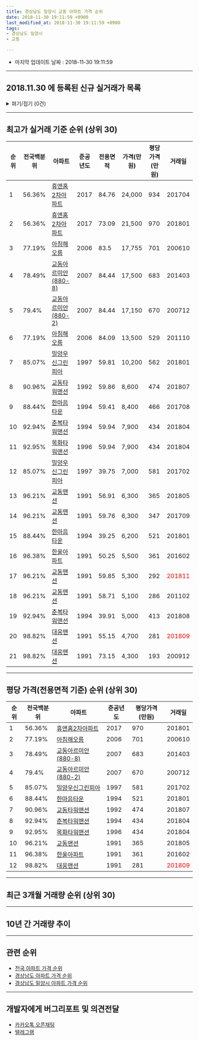 ```yaml
---
title: 경상남도 밀양시 교동 아파트 가격 순위
date: 2018-11-30 19:11:59 +0900
last_modified_at: 2018-11-30 19:11:59 +0900
tags:
- 경상남도 밀양시
- 교동

---
```


* 마지막 업데이트 날짜 : 2018-11-30 19:11:59

---

## 2018.11.30 에 등록된 신규 실거래가 목록

<details>
<summary>펴기/접기 (0건)</summary>
<div markdown="1">

|아파트|전국백분위|준공년도|전용면적|가격(만원)|평당가격(만원)|거래일|
|---|---|---|---|---|---|---|
|없음|||||||


</div>
</details>

---

## 최고가 실거래 기준 순위 (상위 30)


|순위|전국백분위|아파트|준공년도|전용면적|가격(만원)|평당가격(만원)|거래일|
|---|---|---|---|---|---|---|---|
|1|56.36%|[휴앤홈2차아파트](https://search.naver.com/search.naver?query=%EA%B2%BD%EC%83%81%EB%82%A8%EB%8F%84+%EB%B0%80%EC%96%91%EC%8B%9C+%EA%B5%90%EB%8F%99+%ED%9C%B4%EC%95%A4%ED%99%882%EC%B0%A8%EC%95%84%ED%8C%8C%ED%8A%B8)|2017|84.76|24,000|934|201704|
|2|56.36%|[휴앤홈2차아파트](https://search.naver.com/search.naver?query=%EA%B2%BD%EC%83%81%EB%82%A8%EB%8F%84+%EB%B0%80%EC%96%91%EC%8B%9C+%EA%B5%90%EB%8F%99+%ED%9C%B4%EC%95%A4%ED%99%882%EC%B0%A8%EC%95%84%ED%8C%8C%ED%8A%B8)|2017|73.09|21,500|970|201801|
|3|77.19%|[아침해오름](https://search.naver.com/search.naver?query=%EA%B2%BD%EC%83%81%EB%82%A8%EB%8F%84+%EB%B0%80%EC%96%91%EC%8B%9C+%EA%B5%90%EB%8F%99+%EC%95%84%EC%B9%A8%ED%95%B4%EC%98%A4%EB%A6%84)|2006|83.5|17,755|701|200610|
|4|78.49%|[교동아르미안(880-8)](https://search.naver.com/search.naver?query=%EA%B2%BD%EC%83%81%EB%82%A8%EB%8F%84+%EB%B0%80%EC%96%91%EC%8B%9C+%EA%B5%90%EB%8F%99+%EA%B5%90%EB%8F%99%EC%95%84%EB%A5%B4%EB%AF%B8%EC%95%88%28880-8%29)|2007|84.44|17,500|683|201403|
|5|79.4%|[교동아르미안(880-2)](https://search.naver.com/search.naver?query=%EA%B2%BD%EC%83%81%EB%82%A8%EB%8F%84+%EB%B0%80%EC%96%91%EC%8B%9C+%EA%B5%90%EB%8F%99+%EA%B5%90%EB%8F%99%EC%95%84%EB%A5%B4%EB%AF%B8%EC%95%88%28880-2%29)|2007|84.44|17,150|670|200712|
|6|77.19%|[아침해오름](https://search.naver.com/search.naver?query=%EA%B2%BD%EC%83%81%EB%82%A8%EB%8F%84+%EB%B0%80%EC%96%91%EC%8B%9C+%EA%B5%90%EB%8F%99+%EC%95%84%EC%B9%A8%ED%95%B4%EC%98%A4%EB%A6%84)|2006|84.09|13,500|529|201110|
|7|85.07%|[밀양우신그린피아](https://search.naver.com/search.naver?query=%EA%B2%BD%EC%83%81%EB%82%A8%EB%8F%84+%EB%B0%80%EC%96%91%EC%8B%9C+%EA%B5%90%EB%8F%99+%EB%B0%80%EC%96%91%EC%9A%B0%EC%8B%A0%EA%B7%B8%EB%A6%B0%ED%94%BC%EC%95%84)|1997|59.81|10,200|562|201801|
|8|90.96%|[교동타워맨션](https://search.naver.com/search.naver?query=%EA%B2%BD%EC%83%81%EB%82%A8%EB%8F%84+%EB%B0%80%EC%96%91%EC%8B%9C+%EA%B5%90%EB%8F%99+%EA%B5%90%EB%8F%99%ED%83%80%EC%9B%8C%EB%A7%A8%EC%85%98)|1992|59.86|8,600|474|201807|
|9|88.44%|[한마음타운](https://search.naver.com/search.naver?query=%EA%B2%BD%EC%83%81%EB%82%A8%EB%8F%84+%EB%B0%80%EC%96%91%EC%8B%9C+%EA%B5%90%EB%8F%99+%ED%95%9C%EB%A7%88%EC%9D%8C%ED%83%80%EC%9A%B4)|1994|59.41|8,400|466|201708|
|10|92.94%|[춘복타워맨션](https://search.naver.com/search.naver?query=%EA%B2%BD%EC%83%81%EB%82%A8%EB%8F%84+%EB%B0%80%EC%96%91%EC%8B%9C+%EA%B5%90%EB%8F%99+%EC%B6%98%EB%B3%B5%ED%83%80%EC%9B%8C%EB%A7%A8%EC%85%98)|1994|59.94|7,900|434|201804|
|11|92.95%|[목화타워맨션](https://search.naver.com/search.naver?query=%EA%B2%BD%EC%83%81%EB%82%A8%EB%8F%84+%EB%B0%80%EC%96%91%EC%8B%9C+%EA%B5%90%EB%8F%99+%EB%AA%A9%ED%99%94%ED%83%80%EC%9B%8C%EB%A7%A8%EC%85%98)|1996|59.94|7,900|434|201804|
|12|85.07%|[밀양우신그린피아](https://search.naver.com/search.naver?query=%EA%B2%BD%EC%83%81%EB%82%A8%EB%8F%84+%EB%B0%80%EC%96%91%EC%8B%9C+%EA%B5%90%EB%8F%99+%EB%B0%80%EC%96%91%EC%9A%B0%EC%8B%A0%EA%B7%B8%EB%A6%B0%ED%94%BC%EC%95%84)|1997|39.75|7,000|581|201702|
|13|96.21%|[교동맨션](https://search.naver.com/search.naver?query=%EA%B2%BD%EC%83%81%EB%82%A8%EB%8F%84+%EB%B0%80%EC%96%91%EC%8B%9C+%EA%B5%90%EB%8F%99+%EA%B5%90%EB%8F%99%EB%A7%A8%EC%85%98)|1991|56.91|6,300|365|201805|
|14|96.21%|[교동맨션](https://search.naver.com/search.naver?query=%EA%B2%BD%EC%83%81%EB%82%A8%EB%8F%84+%EB%B0%80%EC%96%91%EC%8B%9C+%EA%B5%90%EB%8F%99+%EA%B5%90%EB%8F%99%EB%A7%A8%EC%85%98)|1991|59.76|6,300|347|201709|
|15|88.44%|[한마음타운](https://search.naver.com/search.naver?query=%EA%B2%BD%EC%83%81%EB%82%A8%EB%8F%84+%EB%B0%80%EC%96%91%EC%8B%9C+%EA%B5%90%EB%8F%99+%ED%95%9C%EB%A7%88%EC%9D%8C%ED%83%80%EC%9A%B4)|1994|39.25|6,200|521|201801|
|16|96.38%|[한울아파트](https://search.naver.com/search.naver?query=%EA%B2%BD%EC%83%81%EB%82%A8%EB%8F%84+%EB%B0%80%EC%96%91%EC%8B%9C+%EA%B5%90%EB%8F%99+%ED%95%9C%EC%9A%B8%EC%95%84%ED%8C%8C%ED%8A%B8)|1991|50.25|5,500|361|201602|
|17|96.21%|[교동맨션](https://search.naver.com/search.naver?query=%EA%B2%BD%EC%83%81%EB%82%A8%EB%8F%84+%EB%B0%80%EC%96%91%EC%8B%9C+%EA%B5%90%EB%8F%99+%EA%B5%90%EB%8F%99%EB%A7%A8%EC%85%98)|1991|59.85|5,300|292|<span style="color:red">201811</span>|
|18|96.21%|[교동맨션](https://search.naver.com/search.naver?query=%EA%B2%BD%EC%83%81%EB%82%A8%EB%8F%84+%EB%B0%80%EC%96%91%EC%8B%9C+%EA%B5%90%EB%8F%99+%EA%B5%90%EB%8F%99%EB%A7%A8%EC%85%98)|1991|58.71|5,100|286|201102|
|19|92.94%|[춘복타워맨션](https://search.naver.com/search.naver?query=%EA%B2%BD%EC%83%81%EB%82%A8%EB%8F%84+%EB%B0%80%EC%96%91%EC%8B%9C+%EA%B5%90%EB%8F%99+%EC%B6%98%EB%B3%B5%ED%83%80%EC%9B%8C%EB%A7%A8%EC%85%98)|1994|39.91|5,000|413|201808|
|20|98.82%|[대웅맨션](https://search.naver.com/search.naver?query=%EA%B2%BD%EC%83%81%EB%82%A8%EB%8F%84+%EB%B0%80%EC%96%91%EC%8B%9C+%EA%B5%90%EB%8F%99+%EB%8C%80%EC%9B%85%EB%A7%A8%EC%85%98)|1991|55.15|4,700|281|<span style="color:red">201809</span>|
|21|98.82%|[대웅맨션](https://search.naver.com/search.naver?query=%EA%B2%BD%EC%83%81%EB%82%A8%EB%8F%84+%EB%B0%80%EC%96%91%EC%8B%9C+%EA%B5%90%EB%8F%99+%EB%8C%80%EC%9B%85%EB%A7%A8%EC%85%98)|1991|73.15|4,300|193|200912|


---

## 평당 가격(전용면적 기준) 순위 (상위 30)


|순위|전국백분위|아파트|준공년도|평당가격(만원)|거래일|
|---|---|---|---|---|---|
|1|56.36%|[휴앤홈2차아파트](https://search.naver.com/search.naver?query=%EA%B2%BD%EC%83%81%EB%82%A8%EB%8F%84+%EB%B0%80%EC%96%91%EC%8B%9C+%EA%B5%90%EB%8F%99+%ED%9C%B4%EC%95%A4%ED%99%882%EC%B0%A8%EC%95%84%ED%8C%8C%ED%8A%B8)|2017|970|201801|
|2|77.19%|[아침해오름](https://search.naver.com/search.naver?query=%EA%B2%BD%EC%83%81%EB%82%A8%EB%8F%84+%EB%B0%80%EC%96%91%EC%8B%9C+%EA%B5%90%EB%8F%99+%EC%95%84%EC%B9%A8%ED%95%B4%EC%98%A4%EB%A6%84)|2006|701|200610|
|3|78.49%|[교동아르미안(880-8)](https://search.naver.com/search.naver?query=%EA%B2%BD%EC%83%81%EB%82%A8%EB%8F%84+%EB%B0%80%EC%96%91%EC%8B%9C+%EA%B5%90%EB%8F%99+%EA%B5%90%EB%8F%99%EC%95%84%EB%A5%B4%EB%AF%B8%EC%95%88%28880-8%29)|2007|683|201403|
|4|79.4%|[교동아르미안(880-2)](https://search.naver.com/search.naver?query=%EA%B2%BD%EC%83%81%EB%82%A8%EB%8F%84+%EB%B0%80%EC%96%91%EC%8B%9C+%EA%B5%90%EB%8F%99+%EA%B5%90%EB%8F%99%EC%95%84%EB%A5%B4%EB%AF%B8%EC%95%88%28880-2%29)|2007|670|200712|
|5|85.07%|[밀양우신그린피아](https://search.naver.com/search.naver?query=%EA%B2%BD%EC%83%81%EB%82%A8%EB%8F%84+%EB%B0%80%EC%96%91%EC%8B%9C+%EA%B5%90%EB%8F%99+%EB%B0%80%EC%96%91%EC%9A%B0%EC%8B%A0%EA%B7%B8%EB%A6%B0%ED%94%BC%EC%95%84)|1997|581|201702|
|6|88.44%|[한마음타운](https://search.naver.com/search.naver?query=%EA%B2%BD%EC%83%81%EB%82%A8%EB%8F%84+%EB%B0%80%EC%96%91%EC%8B%9C+%EA%B5%90%EB%8F%99+%ED%95%9C%EB%A7%88%EC%9D%8C%ED%83%80%EC%9A%B4)|1994|521|201801|
|7|90.96%|[교동타워맨션](https://search.naver.com/search.naver?query=%EA%B2%BD%EC%83%81%EB%82%A8%EB%8F%84+%EB%B0%80%EC%96%91%EC%8B%9C+%EA%B5%90%EB%8F%99+%EA%B5%90%EB%8F%99%ED%83%80%EC%9B%8C%EB%A7%A8%EC%85%98)|1992|474|201807|
|8|92.94%|[춘복타워맨션](https://search.naver.com/search.naver?query=%EA%B2%BD%EC%83%81%EB%82%A8%EB%8F%84+%EB%B0%80%EC%96%91%EC%8B%9C+%EA%B5%90%EB%8F%99+%EC%B6%98%EB%B3%B5%ED%83%80%EC%9B%8C%EB%A7%A8%EC%85%98)|1994|434|201804|
|9|92.95%|[목화타워맨션](https://search.naver.com/search.naver?query=%EA%B2%BD%EC%83%81%EB%82%A8%EB%8F%84+%EB%B0%80%EC%96%91%EC%8B%9C+%EA%B5%90%EB%8F%99+%EB%AA%A9%ED%99%94%ED%83%80%EC%9B%8C%EB%A7%A8%EC%85%98)|1996|434|201804|
|10|96.21%|[교동맨션](https://search.naver.com/search.naver?query=%EA%B2%BD%EC%83%81%EB%82%A8%EB%8F%84+%EB%B0%80%EC%96%91%EC%8B%9C+%EA%B5%90%EB%8F%99+%EA%B5%90%EB%8F%99%EB%A7%A8%EC%85%98)|1991|365|201805|
|11|96.38%|[한울아파트](https://search.naver.com/search.naver?query=%EA%B2%BD%EC%83%81%EB%82%A8%EB%8F%84+%EB%B0%80%EC%96%91%EC%8B%9C+%EA%B5%90%EB%8F%99+%ED%95%9C%EC%9A%B8%EC%95%84%ED%8C%8C%ED%8A%B8)|1991|361|201602|
|12|98.82%|[대웅맨션](https://search.naver.com/search.naver?query=%EA%B2%BD%EC%83%81%EB%82%A8%EB%8F%84+%EB%B0%80%EC%96%91%EC%8B%9C+%EA%B5%90%EB%8F%99+%EB%8C%80%EC%9B%85%EB%A7%A8%EC%85%98)|1991|281|<span style="color:red">201809</span>|


---

## 최근 3개월 거래량 순위 (상위 30)


<div style="width:100%;">
    <canvas id="deal_count_ranking" height="250"></canvas>
</div>


<script>
new Chart(document.getElementById("deal_count_ranking"), {
    type: 'horizontalBar',
    data: {
        labels: ['밀양우신그린피아', '교동타워맨션', '한마음타운', '대웅맨션', '교동맨션', '한울아파트'],
        datasets: [{
            label: '실거래 수',
            data: [4, 2, 2, 1, 1, 1],
            borderColor: "rgba(255, 0, 128, 1)",
            backgroundColor: "rgba(255, 0, 128, 0.5)",
            fill: false,
        }]
    },
    options: {
        responsive: true,
        title: {
            display: true,
            text: '최근 3개월 거래량 순위'
        },
        tooltips: {
            mode: 'index',
            intersect: false,
            callbacks: {
                title: function(tooltipItems, data) {
                    return "실거래 수:";
                },
                label: function(tooltipItem, data) {
                    return data.labels[tooltipItem.index] + ": " + tooltipItem.xLabel;
                }
            }
        },
        hover: {
            mode: 'nearest',
            intersect: true
        },
        scales: {
            xAxes: [{
                display: true,
                scaleLabel: {
                    display: true,
                    labelString: '실거래 수'
                },
                ticks: {
                    suggestedMin: 0,
                }
            }],
            yAxes: [{
                display: true,
                ticks: {
                    autoSkip: false,
                    callback: function(value, index, values) {
                        if (value.length > 15)
                            return value.substr(0, 13) + "...";
                        else
                            return value;
                    }
                },
                scaleLabel: {
                    display: false,
                }
            }]
        }
    }
});

</script>


---

## 10년 간 거래량 추이


<div style="width:100%;">
    <canvas id="deal_progress" height="250"></canvas>
</div>

<script>
new Chart(document.getElementById("deal_progress"), {
    type: 'line',
    data: {
        labels: ['200811','200812','200901','200902','200903','200904','200905','200906','200907','200908','200909','200910','200911','200912','201001','201002','201003','201004','201005','201006','201007','201008','201009','201010','201011','201012','201101','201102','201103','201104','201105','201106','201107','201108','201109','201110','201111','201112','201201','201202','201203','201204','201205','201206','201207','201208','201209','201210','201211','201212','201301','201302','201303','201304','201305','201306','201307','201308','201309','201310','201311','201312','201401','201402','201403','201404','201405','201406','201407','201408','201409','201410','201411','201412','201501','201502','201503','201504','201505','201506','201507','201508','201509','201510','201511','201512','201601','201602','201603','201604','201605','201606','201607','201608','201609','201610','201611','201612','201701','201702','201703','201704','201705','201706','201707','201708','201709','201710','201711','201712','201801','201802','201803','201804','201805','201806','201807','201808','201809','201810','201811'],
        datasets: [{
            label: '실거래 수',
            pointRadius: 1,
            data: [6, 6, 6, 5, 3, 5, 4, 4, 7, 2, 3, 6, 3, 1, 3, 1, 5, 5, 8, 4, 3, 5, 5, 4, 7, 3, 3, 10, 9, 8, 7, 70, 18, 7, 10, 12, 6, 19, 5, 10, 15, 4, 4, 8, 1, 2, 8, 7, 4, 7, 2, 4, 5, 8, 3, 10, 4, 4, 9, 8, 7, 7, 9, 9, 13, 5, 5, 7, 3, 12, 9, 7, 5, 7, 14, 4, 10, 12, 7, 10, 9, 12, 11, 7, 5, 18, 4, 12, 10, 9, 7, 5, 5, 5, 5, 9, 5, 6, 9, 11, 9, 6, 13, 10, 7, 8, 6, 7, 3, 4, 10, 5, 12, 9, 6, 2, 8, 5, 5, 3, 3],
            borderColor: "rgba(255, 201, 14, 1)",
            backgroundColor: "rgba(255, 201, 14, 0.5)",
            fill: true,
        }]
    },
    options: {
        responsive: true,
        title: {
            display: true,
            text: '10년간 거래량 추이'
        },
        tooltips: {
            mode: 'index',
            intersect: false,
        },
        hover: {
            mode: 'nearest',
            intersect: true
        },
        scales: {
            xAxes: [{
                display: true,
                scaleLabel: {
                    display: true,
                    labelString: '년/월'
                }
            }],
            yAxes: [{
                display: true,
                ticks: {
                    suggestedMin: 0,
                },
                scaleLabel: {
                    display: true,
                    labelString: '실거래 수'
                }
            }]
        }
    }
});

</script>


---

## 관련 순위

- [전국 아파트 가격 순위](https://inasie.github.io/apt-ranking/전국)
- [경상남도 아파트 가격 순위](https://inasie.github.io/apt-ranking/경상남도)
- [경상남도 밀양시 아파트 가격 순위](https://inasie.github.io/apt-ranking/경상남도-밀양시)


---

## 개발자에게 버그리포트 및 의견전달

- [카카오톡 오픈채팅](https://open.kakao.com/o/gLJUAP4)
- [텔레그램](https://t.me/inasie)

